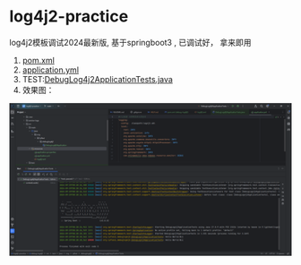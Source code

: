 # log4j2-practice
log4j2模板调试2024最新版, 基于springboot3 , 已调试好， 拿来即用

1. [pom.xml](debug-log4j2%2Fpom.xml)
2. [application.yml](debug-log4j2%2Fsrc%2Fmain%2Fresources%2Fapplication.yml)
3. TEST:[DebugLog4j2ApplicationTests.java](debug-log4j2%2Fsrc%2Ftest%2Fjava%2Forg%2Flyflexi%2Fdebuglog4j2%2FDebugLog4j2ApplicationTests.java)
4. 效果图：

![img.png](debug-log4j2/pic/img.png)
